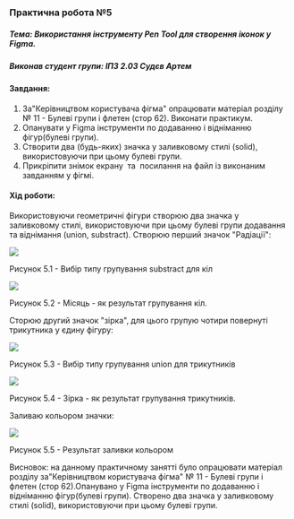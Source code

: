 ### Практична робота №5

##### Тема: Використання інструменту Pen Tool для створення іконок у Figma.

##### Виконав студент групи: ІПЗ 2.03 Судєв Артем

#### Завдання:
1. За"Керівництвом користувача фігма" опрацювати матеріал розділу  № 11 - Булеві групи і флетен (стор 62). Виконати практикум.
2. Опанувати у Figma інструменти по додаванню і відніманню фігур(булеві групи).
3. Створити два (будь-яких) значка у заливковому стилі (solid), використовуючи при цьому булеві групи.
4. Прикріпити знімок екрану  та  посилання на файл із виконаним завданням у фігмі.

#### Хід роботи:

Використовуючи геометричні фігури створюю два значка у заливковому стилі, використовуючи при цьому булеві групи додавання та віднімання (union, substract). 
Створюю перший значок "Радіації":

![](https://github.com/Dv4c/design/blob/main/workshop_5/1.png?raw=true)

Рисунок 5.1 - Вибір типу групування substract для кіл

![](https://github.com/Dv4c/design/blob/main/workshop_5/2.png?raw=true)

Рисунок 5.2 - Місяць - як результат групування кіл.

Сторюю другий значок "зірка", для цього групую чотири повернуті трикутника у єдину фігуру:

![](https://github.com/Dv4c/design/blob/main/workshop_5/3.png?raw=true)

Рисунок 5.3 - Вибір типу групування union для трикутників

![](https://github.com/Dv4c/design/blob/main/workshop_5/4.png?raw=true)

Рисунок 5.4 - Зірка - як результат групування трикутників.

Заливаю кольором значки:

![](https://github.com/Dv4c/design/blob/main/workshop_5/5.png?raw=true)

Рисунок 5.5 - Результат заливки кольором


Висновок: на данному практичному занятті було опрацювати матеріал розділу за"Керівництвом користувача фігма"  № 11 - Булеві групи і флетен (стор 62).Опанувано у Figma інструменти по додаванню і відніманню фігур(булеві групи). Створено два значка у заливковому стилі (solid), використовуючи при цьому булеві групи.